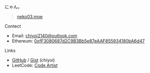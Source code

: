 にゃん。
> [neko03.moe](https://neko03.moe)

Contect
- Email: chiyoi2140@outlook.com
- Ethereum: [0xfF3080687d2C9B3Bb5e87eAAF855934180bA6d47](https://etherscan.io/address/0xfF3080687d2C9B3Bb5e87eAAF855934180bA6d47)

Links
- [GitHub](https://github.com/chiyoi) / [Gist](https://gist.github.com/chiyoi) (chiyoi)
- LeetCode: [Code Artist](https://leetcode.com/CHIYOI)
